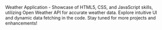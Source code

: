 Weather Application  - Showcase of HTML5, CSS, and JavaScript skills, utilizing Open Weather API for accurate weather data. Explore intuitive UI and dynamic data fetching in the code. Stay tuned for more projects and enhancements! 
